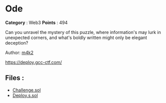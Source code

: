 # Ode

**Category** : Web3
**Points** : 494

Can you unravel the mystery of this puzzle, where information's may lurk in unexpected corners, and what's boldly written might only be elegant deception?

Author: [m4k2](https://twitter.com/0x_m4k2)

https://deploy.gcc-ctf.com/

## Files : 
 - [Challenge.sol](./Challenge.sol)
 - [Deploy.s.sol](./Deploy.s.sol)


